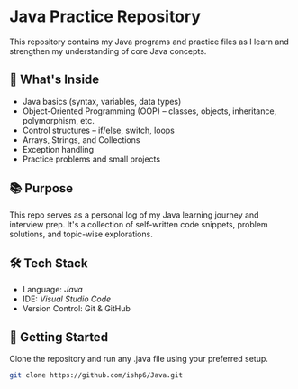 # Java Practice Repository

This repository contains my Java programs and practice files as I learn and strengthen my understanding of core Java concepts.

## 📌 What's Inside
- Java basics (syntax, variables, data types)
- Object-Oriented Programming (OOP) – classes, objects, inheritance, polymorphism, etc.
- Control structures – if/else, switch, loops
- Arrays, Strings, and Collections
- Exception handling
- Practice problems and small projects

## 📚 Purpose
This repo serves as a personal log of my Java learning journey and interview prep. It's a collection of self-written code snippets, problem solutions, and topic-wise explorations.

## 🛠️ Tech Stack
- Language: *Java*
- IDE: *Visual Studio Code*
- Version Control: Git & GitHub

## 🚀 Getting Started
Clone the repository and run any .java file using your preferred setup.

```bash
git clone https://github.com/ishp6/Java.git
